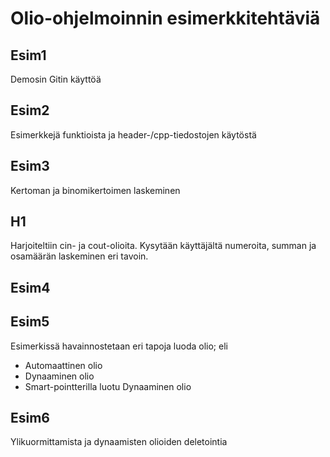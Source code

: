 # Olio-ohjelmoinnin esimerkkitehtäviä

## Esim1

Demosin Gitin käyttöä

## Esim2

Esimerkkejä funktioista ja header-/cpp-tiedostojen käytöstä

## Esim3

Kertoman ja binomikertoimen laskeminen

## H1 

Harjoiteltiin cin- ja cout-olioita. Kysytään käyttäjältä numeroita,
summan ja osamäärän laskeminen eri tavoin.

## Esim4

## Esim5

Esimerkissä havainnostetaan eri tapoja luoda olio; eli
<ul>
<li>Automaattinen olio</li>
<li>Dynaaminen olio</li>
<li>Smart-pointterilla luotu Dynaaminen olio</li>
</ul>

## Esim6
Ylikuormittamista ja dynaamisten olioiden deletointia
